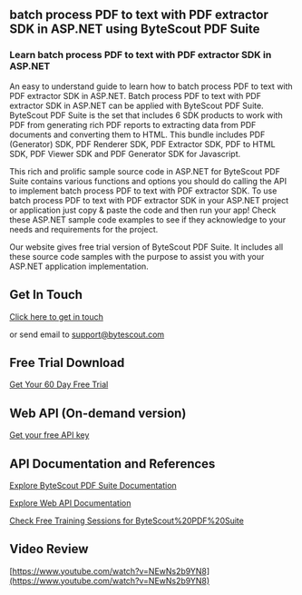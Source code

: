 ## batch process PDF to text with PDF extractor SDK in ASP.NET using ByteScout PDF Suite

### Learn batch process PDF to text with PDF extractor SDK in ASP.NET

An easy to understand guide to learn how to batch process PDF to text with PDF extractor SDK in ASP.NET. Batch process PDF to text with PDF extractor SDK in ASP.NET can be applied with ByteScout PDF Suite. ByteScout PDF Suite is the set that includes 6 SDK products to work with PDF from generating rich PDF reports to extracting data from PDF documents and converting them to HTML. This bundle includes PDF (Generator) SDK, PDF Renderer SDK, PDF Extractor SDK, PDF to HTML SDK, PDF Viewer SDK and PDF Generator SDK for Javascript.

This rich and prolific sample source code in ASP.NET for ByteScout PDF Suite contains various functions and options you should do calling the API to implement batch process PDF to text with PDF extractor SDK. To use batch process PDF to text with PDF extractor SDK in your ASP.NET project or application just copy & paste the code and then run your app! Check these ASP.NET sample code examples to see if they acknowledge to your needs and requirements for the project.

Our website gives free trial version of ByteScout PDF Suite. It includes all these source code samples with the purpose to assist you with your ASP.NET application implementation.

## Get In Touch

[Click here to get in touch](https://bytescout.zendesk.com/hc/en-us/requests/new?subject=ByteScout%20PDF%20Suite%20Question)

or send email to [support@bytescout.com](mailto:support@bytescout.com?subject=ByteScout%20PDF%20Suite%20Question) 

## Free Trial Download

[Get Your 60 Day Free Trial](https://bytescout.com/download/web-installer?utm_source=github-readme)

## Web API (On-demand version)

[Get your free API key](https://pdf.co/documentation/api?utm_source=github-readme)

## API Documentation and References

[Explore ByteScout PDF Suite Documentation](https://bytescout.com/documentation/index.html?utm_source=github-readme)

[Explore Web API Documentation](https://pdf.co/documentation/api?utm_source=github-readme)

[Check Free Training Sessions for ByteScout%20PDF%20Suite](https://academy.bytescout.com/)

## Video Review

[https://www.youtube.com/watch?v=NEwNs2b9YN8](https://www.youtube.com/watch?v=NEwNs2b9YN8)